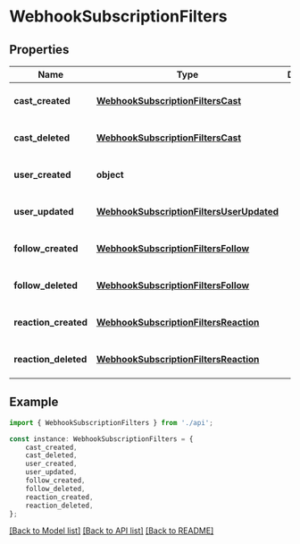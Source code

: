 # WebhookSubscriptionFilters


## Properties

Name | Type | Description | Notes
------------ | ------------- | ------------- | -------------
**cast_created** | [**WebhookSubscriptionFiltersCast**](WebhookSubscriptionFiltersCast.md) |  | [optional] [default to undefined]
**cast_deleted** | [**WebhookSubscriptionFiltersCast**](WebhookSubscriptionFiltersCast.md) |  | [optional] [default to undefined]
**user_created** | **object** |  | [optional] [default to undefined]
**user_updated** | [**WebhookSubscriptionFiltersUserUpdated**](WebhookSubscriptionFiltersUserUpdated.md) |  | [optional] [default to undefined]
**follow_created** | [**WebhookSubscriptionFiltersFollow**](WebhookSubscriptionFiltersFollow.md) |  | [optional] [default to undefined]
**follow_deleted** | [**WebhookSubscriptionFiltersFollow**](WebhookSubscriptionFiltersFollow.md) |  | [optional] [default to undefined]
**reaction_created** | [**WebhookSubscriptionFiltersReaction**](WebhookSubscriptionFiltersReaction.md) |  | [optional] [default to undefined]
**reaction_deleted** | [**WebhookSubscriptionFiltersReaction**](WebhookSubscriptionFiltersReaction.md) |  | [optional] [default to undefined]

## Example

```typescript
import { WebhookSubscriptionFilters } from './api';

const instance: WebhookSubscriptionFilters = {
    cast_created,
    cast_deleted,
    user_created,
    user_updated,
    follow_created,
    follow_deleted,
    reaction_created,
    reaction_deleted,
};
```

[[Back to Model list]](../README.md#documentation-for-models) [[Back to API list]](../README.md#documentation-for-api-endpoints) [[Back to README]](../README.md)
